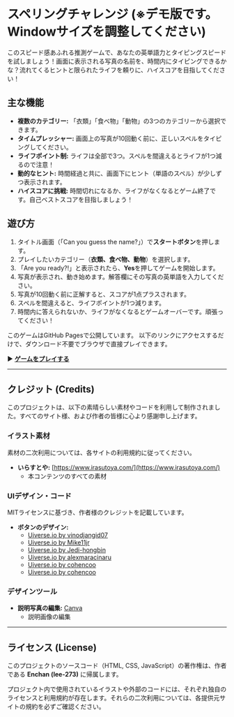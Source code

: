 # スペリングチャレンジ (※デモ版です。Windowサイズを調整してください)

このスピード感あふれる推測ゲームで、あなたの英単語力とタイピングスピードを試しましょう！画面に表示される写真の名前を、時間内にタイピングできるかな？流れてくるヒントと限られたライフを頼りに、ハイスコアを目指してください！

## 主な機能

-   **複数のカテゴリー:** 「衣類」「食べ物」「動物」の3つのカテゴリーから選択できます。
-   **タイムプレッシャー:** 画面上の写真が10回動く前に、正しいスペルをタイピングしてください。
-   **ライフポイント制:** ライフは全部で3つ。スペルを間違えるとライフが1つ減るので注意！
-   **動的なヒント:** 時間経過と共に、画面下にヒント（単語のスペル）が少しずつ表示されます。
-   **ハイスコアに挑戦:** 時間切れになるか、ライフがなくなるとゲーム終了です。自己ベストスコアを目指しましょう！

## 遊び方

1.  タイトル画面（「Can you guess the name?」）で**スタートボタン**を押します。
2.  プレイしたいカテゴリー（**衣類、食べ物、動物**）を選択します。
3.  「Are you ready?!」と表示されたら、**Yes**を押してゲームを開始します。
4.  写真が表示され、動き始めます。解答欄にその写真の英単語を入力してください。
5.  写真が10回動く前に正解すると、スコアが1点プラスされます。
6.  スペルを間違えると、ライフポイントが1つ減ります。
7.  時間内に答えられないか、ライフがなくなるとゲームオーバーです。頑張ってください！

このゲームはGitHub Pagesで公開しています。
以下のリンクにアクセスするだけで、ダウンロード不要でブラウザで直接プレイできます。

▶ **[ゲームをプレイする](https://iee-273.github.io/English-typing-game/)**

---

## クレジット (Credits)

このプロジェクトは、以下の素晴らしい素材やコードを利用して制作されました。すべてのサイト様、および作者の皆様に心より感謝申し上げます。

### イラスト素材
素材の二次利用については、各サイトの利用規約に従ってください。

- **いらすとや:** [https://www.irasutoya.com/](https://www.irasutoya.com/)
  - 本コンテンツのすべての素材

### UIデザイン・コード
MITライセンスに基づき、作者様のクレジットを記載しています。

- **ボタンのデザイン:**
   - [Uiverse.io by vinodjangid07](https://uiverse.io/vinodjangid07)
   - [Uiverse.io by Mike11jr](https://uiverse.io/Mike11jr)
   - [Uiverse.io by Jedi-hongbin](https://uiverse.io/Jedi-hongbin)
   - [Uiverse.io by alexmaracinaru](https://uiverse.io/alexmaracinaru)
   - [Uiverse.io by cohencoo](https://uiverse.io/cohencoo)
   - [Uiverse.io by cohencoo](https://uiverse.io/cohencoo)

### デザインツール
- **説明写真の編集:** [Canva](https://www.canva.com/)
  - 説明画像の編集

---

## ライセンス (License)

このプロジェクトのソースコード（HTML, CSS, JavaScript）の著作権は、作者である **Enchan (lee-273)** に帰属します。

プロジェクト内で使用されているイラストや外部のコードには、それぞれ独自のライセンスと利用規約が存在します。それらの二次利用については、各提供元サイトの規約を必ずご確認ください。
